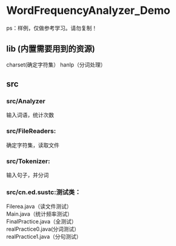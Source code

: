 # WordFrequencyAnalyzer_Demo
ps：样例，仅做参考学习。请勿复制！
## lib (内置需要用到的资源)
charset(确定字符集）  hanlp（分词处理）
## src
### src/Analyzer 
输入词语，统计次数 <br>
### src/FileReaders:
确定字符集，读取文件<br>
### src/Tokenizer:
输入句子，并分词<br>
### src/cn.ed.sustc:测试类：

Filerea.java（读文件测试）<br>
Main.java（统计频率测试）<br>
FinalPractice.java（全测试）<br>
realPractice0.java(分词测试）<br>
realPractice1.java（分句测试）<br>

